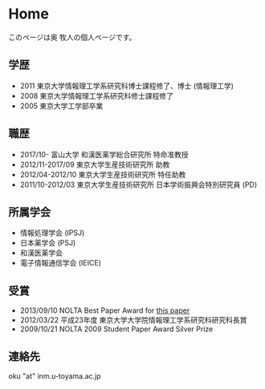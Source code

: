 Home
=====

このページは奥 牧人の個人ページです。


学歴
----

* 2011 東京大学情報理工学系研究科博士課程修了、博士 (情報理工学)
* 2008 東京大学情報理工学系研究科修士課程修了
* 2005 東京大学工学部卒業


職歴
----

* 2017/10- 富山大学 和漢医薬学総合研究所 特命准教授
* 2012/11-2017/09 東京大学生産技術研究所 助教
* 2012/04-2012/10 東京大学生産技術研究所 特任助教
* 2011/10-2012/03 東京大学生産技術研究所 日本学術振興会特別研究員 (PD)

所属学会
--------

* 情報処理学会 (IPSJ)
* 日本薬学会 (PSJ)
* 和漢医薬学会
* 電子情報通信学会 (IEICE)

受賞
----

* 2013/09/10 NOLTA Best Paper Award for [this paper](http://dx.doi.org/10.1587/nolta.2.508)
* 2012/03/22 平成23年度 東京大学大学院情報理工学系研究科研究科長賞
* 2009/10/21 NOLTA 2009 Student Paper Award Silver Prize


連絡先
------

oku "at" inm.u-toyama.ac.jp

